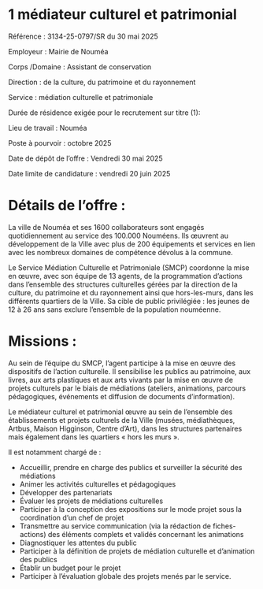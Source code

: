 # 1 médiateur culturel et patrimonial

Référence : 3134-25-0797/SR du 30 mai 2025

Employeur : Mairie de Nouméa

Corps /Domaine : Assistant de conservation

Direction : de la culture, du patrimoine et du rayonnement

Service : médiation culturelle et patrimoniale

Durée de résidence exigée pour le recrutement sur titre (1):

Lieu de travail : Nouméa

Poste à pourvoir : octobre 2025

Date de dépôt de l’offre : Vendredi 30 mai 2025

Date limite de candidature : vendredi 20 juin 2025

# Détails de l’offre :

La ville de Nouméa et ses 1600 collaborateurs sont engagés quotidiennement au service des 100.000 Nouméens. Ils œuvrent au développement de la Ville avec plus de 200 équipements et services en lien avec les nombreux domaines de compétence dévolus à la commune.

Le Service Médiation Culturelle et Patrimoniale (SMCP) coordonne la mise en œuvre, avec son équipe de 13 agents, de la programmation d’actions dans l’ensemble des structures culturelles gérées par la direction de la culture, du patrimoine et du rayonnement ainsi que hors-les-murs, dans les différents quartiers de la Ville. Sa cible de public privilégiée : les jeunes de 12 à 26 ans sans exclure l’ensemble de la population nouméenne.

# Missions :

Au sein de l’équipe du SMCP, l’agent participe à la mise en œuvre des dispositifs de l’action culturelle. Il sensibilise les publics au patrimoine, aux livres, aux arts plastiques et aux arts vivants par la mise en œuvre de projets culturels par le biais de médiations (ateliers, animations, parcours pédagogiques, événements et diffusion de documents d’information).

Le médiateur culturel et patrimonial œuvre au sein de l’ensemble des établissements et projets culturels de la Ville (musées, médiathèques, Artbus, Maison Higginson, Centre d’Art), dans les structures partenaires mais également dans les quartiers « hors les murs ».

Il est notamment chargé de :

- Accueillir, prendre en charge des publics et surveiller la sécurité des médiations
- Animer les activités culturelles et pédagogiques
- Développer des partenariats
- Évaluer les projets de médiations culturelles
- Participer à la conception des expositions sur le mode projet sous la coordination d’un chef de projet
- Transmettre au service communication (via la rédaction de fiches-actions) des éléments complets et validés concernant les animations
- Diagnostiquer les attentes du public
- Participer à la définition de projets de médiation culturelle et d’animation des publics
- Établir un budget pour le projet
- Participer à l’évaluation globale des projets menés par le service.